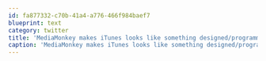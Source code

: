 ```yaml
---
id: fa877332-c70b-41a4-a776-466f984baef7
blueprint: text
category: twitter
title: 'MediaMonkey makes iTunes looks like something designed/programmed by a bunch of 1st year students'
caption: 'MediaMonkey makes iTunes looks like something designed/programmed by a bunch of 1st year students'
---
```

